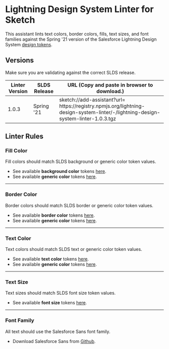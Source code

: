 # Lightning Design System Linter for Sketch

This assistant lints text colors, border colors, fills, text sizes, and font families against the
Spring '21 version of the Salesforce Lightning Design System
[design tokens](https://www.lightningdesignsystem.com/design-tokens/).

## Versions

Make sure you are validating against the correct SLDS release.

| Linter Version | SLDS Release | URL (Copy and paste in browser to download.) |
| ----- | ------------ | --- |
| 1.0.3 | Spring '21   | sketch://add-assistant?url=<br/>h<span>tt</span>ps://registry.npmjs.org/lightning-design-system-linter/-/lightning-design-system-linter-1.0.3.tgz |

## Linter Rules

<h3 id='lightning-design-system-linter/fill-color'>Fill Color</h3>

Fill colors should match SLDS background or generic color token values.

- See available **background color** tokens
  [here](https://www.lightningdesignsystem.com/design-tokens/#category-background-color).
- See available **generic color** tokens
  [here](https://www.lightningdesignsystem.com/design-tokens/#category-color).

---

<h3 id='lightning-design-system-linter/border-color'>Border Color</h3>

Border colors should match SLDS border or generic color token values.

- See available **border color** tokens
  [here](https://www.lightningdesignsystem.com/design-tokens/#category-border-color).
- See available **generic color** tokens
  [here](https://www.lightningdesignsystem.com/design-tokens/#category-color).

---

<h3 id='lightning-design-system-linter/text-color'>Text Color</h3>

Text colors should match SLDS text or generic color token values.

- See available **text color** tokens
  [here](https://www.lightningdesignsystem.com/design-tokens/#category-text-color).
- See available **generic color** tokens
  [here](https://www.lightningdesignsystem.com/design-tokens/#category-color).

---

<h3 id='lightning-design-system-linter/text-size'>Text Size</h3>

Text sizes should match SLDS font size token values.

- See available **font size** tokens
  [here](https://www.lightningdesignsystem.com/design-tokens/#category-font-size).

---

<h3 id='lightning-design-system-linter/font'>Font Family</h3>

All text should use the Salesforce Sans font family.

- Download Salesforce Sans from
  [Github](https://github.com/salesforce-ux/design-system/tree/master/assets/fonts).
